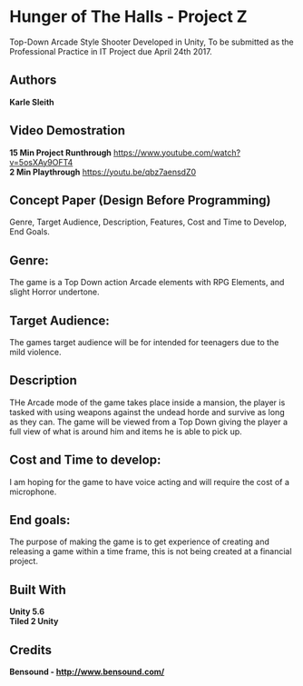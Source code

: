 # Hunger of The Halls - Project Z
Top-Down Arcade Style Shooter Developed in Unity, To be submitted as the Professional Practice in IT Project due April 24th 2017.

## Authors 
**Karle Sleith**

## Video Demostration
**15 Min Project Runthrough**  https://www.youtube.com/watch?v=5osXAy9OFT4 <br/>
**2 Min Playthrough**  https://youtu.be/qbz7aensdZ0

## Concept Paper (Design Before Programming)
Genre, Target Audience, Description, Features, Cost and Time to Develop, End Goals.

## Genre:
The game is a  Top Down action Arcade elements with RPG Elements, and slight Horror undertone.

## Target Audience:
The games target audience will be for intended for teenagers due to the mild violence.

## Description
THe Arcade mode of the game takes place inside a mansion, the player is tasked with using weapons against the undead horde and survive as long as they can. The game will be viewed from a Top Down giving the player a full view of what is around him and items he is able to pick up.

## Cost and Time to develop:
I am hoping for the game to have voice acting and will require the cost of a microphone.

## End goals:
The purpose of making the game is to get experience of creating and releasing a game within a time frame, this is not being created at a financial project.

## Built With
**Unity 5.6** <br/>
**Tiled 2 Unity**

## Credits
**Bensound - http://www.bensound.com/**
 

